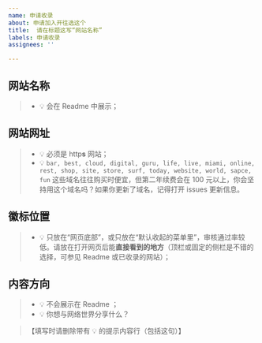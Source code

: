 ```yaml
---
name: 申请收录
about: 申请加入开往选这个
title:  请在标题这写“网站名称”
labels: 申请收录
assignees: ''

---
```


## 网站名称
> - 💡 会在 Readme 中展示；

## 网站网址
> - 💡 必须是 http**s** 网站；
> - 💡 `bar, best, cloud, digital, guru, life, live, miami, online, rest, shop, site, store, surf, today, website, world, sapce, fun` 这些域名往往购买时便宜，但第二年续费会在 100 元以上，你会坚持用这个域名吗？如果你更新了域名，记得打开 issues 更新信息。

## 徽标位置
> - 💡 只放在“网页底部”，或只放在“默认收起的菜单里”，审核通过率较低。请放在打开网页后能**直接看到的地方**（顶栏或固定的侧栏是不错的选择，可参见 Readme 或已收录的网站）；

## 内容方向
> - 💡 不会展示在 Readme ；
> - 💡 你想与网络世界分享什么？



> 【填写时请删除带有 💡 的提示内容行（包括这句）】
